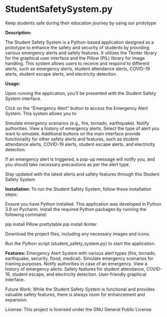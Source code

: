 # StudentSafetySystem.py
Keep students safe during their education journey by using our prototype

**Description:**

The Student Safety System is a Python-based application designed as a prototype to enhance the safety and security of students by providing various emergency alerts and safety features. 
It utilizes the Tkinter library for the graphical user interface and the Pillow (PIL) library for image handling. 
This system allows users to receive and respond to different alerts, such as emergency alerts, student attendance alerts, COVID-19 alerts, student escape alerts, and electricity detection.

**Usage:**

Upon running the application, you'll be presented with the Student Safety System interface.

Click on the "Emergency Alert" button to access the Emergency Alert System. This system allows you to:

Simulate emergency scenarios (e.g., fire, tornado, earthquake).
Notify authorities.
View a history of emergency alerts.
Select the type of alert you want to simulate.
Additional buttons on the main interface provide functionality for other safety alerts and features, such as student attendance alerts, COVID-19 alerts, student escape alerts, and electricity detection.

If an emergency alert is triggered, a pop-up message will notify you, and you should take necessary precautions as per the alert type.

Stay updated with the latest alerts and safety features through this Student Safety System

**Installation**:
To run the Student Safety System, follow these installation steps:

Ensure you have Python installed. This application was developed in Python 3.9 on Pycharm.
Install the required Python packages by running the following command:

pip install Pillow prettytable
pip install tkinter

Download the project files, including any necessary images and icons.

Run the Python script (student_safety_system.py) to start the application.


**Features:**
Emergency Alert System with various alert types (fire, tornado, earthquake, security, flood, medical).
Simulate emergency scenarios for training purposes.
Notify authorities in case of an emergency.
View a history of emergency alerts.
Safety features for student attendance, COVID-19, student escape, and electricity detection.
User-friendly graphical interface.

Future Work:
While the Student Safety System is functional and provides valuable safety features, there is always room for enhancement and expansion. 

License:
This project is licensed under the GNU General Public License 

